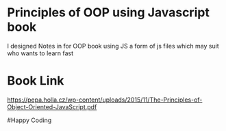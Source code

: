 # Principles of OOP using Javascript book 
I designed Notes in for OOP book using JS a form of js files which may suit who wants to learn fast

# Book Link 
https://pepa.holla.cz/wp-content/uploads/2015/11/The-Principles-of-Object-Oriented-JavaScript.pdf

#Happy Coding
